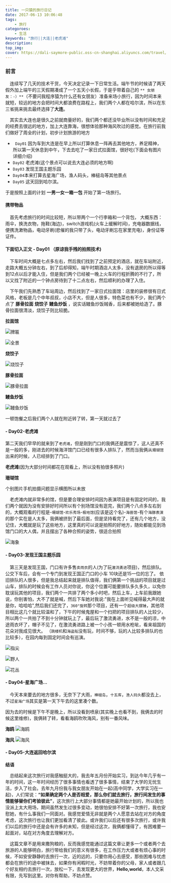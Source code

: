 ```yaml
---
title: 一只猿的旅行日记
date: 2017-06-13 10:06:48
tags:
    - 旅行
categoroes:
    - 生活
keywords: "旅行||大连||老虎滩"
description: 
top_img:
cover: https://dali-saymore-public.oss-cn-shanghai.aliyuncs.com/travel/travil/dl01.webp
---
```



### 前言

　连续写了几天的技术干货，今天决定记录一下日常生活。端午节的时候请了两天假外加上端午的三天假期凑成了一个五天小长假，于是乎带着自己的 ` ** 女朋友：-）** `（不要问我程序猿为什么还有女朋友）准备来场小旅行，因为时间本来就短，较远的地方会把时间大都浪费在路程上，我们两个人都在哈尔滨，所以在东三省挑来挑去最终选择了**大连**。

　其实去大连也是很久之前就商量好的，我们两个都还没毕业所以没有时间和充足的经费去很远的地方，加上大连靠海，很想体验那种海风吹过的感觉。在旅行前我们做好了周全的计划，初步计划旅游的地方

+ ` Day01` 因为车到大连是在早上所以打算休息一阵再去其他地方，养足精神，所以第一天休息到中午，下去去吃了一家日式拉面馆，很好吃(下面会有图片详细介绍)
+ `Day02` 老虎滩(这个景点可以说去大连必须的地方啊)
+ `Day03` 发现王国主题乐园
+ `Day04`本来打算去星海广场，渔人码头，棒槌岛等其他景点 
+ `Day05` 这天回到哈尔滨。

于是按照上面的计划 **一男一女一箱一包** 开始了第一场旅行。

#### 携带物品

　首先考虑旅行的时间比较短，所以带两个一个行李箱和一个背包，
大概东西：雨伞，换洗衣物，拖鞋(海边)，switch游戏机(火车上缓解时间)，充电器数据线，便携洗漱物品，电动牙刷(悲催的我只带了头，电动牙刷忘在家里充电)，身份证等证件。

#### 下面切入正文 - Day01 （原谅我手残的拍照技术)

　下车时间大概是七点多左右，然后我们找到了之前预定的酒店，就在车站附近，走路大概五分钟左右，到了后却得知，端午时期酒店人太多，没有退房的所以得等到12点以后才能入住，但是我们两个已经被一晚上火车的行程折腾的不行了，所以又找了附近的一个钟点房待到了十二点左右，然后顺利的办理了入住。

　下午我们先熟悉了车站周边，然后找到了一家日式拉面馆：店里的装修很有日式风格，老板是几个中年叔叔，小店不大，但是人很多，特色菜也有不少，我们两个点了 **豚骨拉面** **烧饺子** **鳗鱼炒饭** ，说实话鳗鱼炒饭贼香，后来都被她给造了。豚骨拉面很清淡，烧饺子则比较脆。

**拉面馆**

![牌匾](https://dali-saymore-public.oss-cn-shanghai.aliyuncs.com/travel/travil/dl01.webp)

![全景](https://dali-saymore-public.oss-cn-shanghai.aliyuncs.com/travel/travil/dl02.webp)

**烧饺子**

![烧饺子](https://dali-saymore-public.oss-cn-shanghai.aliyuncs.com/travel/travil/dl03.webp)

**豚骨拉面**

![豚骨拉面](https://dali-saymore-public.oss-cn-shanghai.aliyuncs.com/travel/travil/dl04.webp)

**鳗鱼炒饭**

![鳗鱼炒饭](https://dali-saymore-public.oss-cn-shanghai.aliyuncs.com/travel/travil/dl05.webp)

一顿饱餐之后我们两个人就在附近转了转，第一天就过去了

#### - Day02-老虎滩

第二天我们早早的就来到了`老虎滩`，但是刚到门口的我俩还是震惊了，这人还真不是一般的多，刚进去的时候海洋馆门口已经有很多人排队了，然而当我俩从`珊瑚馆`出来的时候，人已经排到了门口。

**老虎滩**(因为大部分时间都花在观看上，所以没有拍很多照片)

**珊瑚馆**

个别图片手机拍摄问题显示横图所以未放

　老虎滩内就非常多的馆，但是要合理安排时间因为表演项目是有固定时间的，我们两个就因为没有安排好时间所以有个别场馆没有逛完，我们两个八点多左右到的，大概观看的行程是-`珊瑚馆`-`欢乐秀场`-`极地馆`(应该是这个名)-`海兽馆`-有个`海豚表演`的那个实在是人太多，我俩被挤到了最后面，但是坚持看完了，还有几个地方，没记住，大概就是玩了这些地方，这里真的可以说是拍照的好地方，随处都能见到场馆门口的大人偶，并且摆出了各种合照的姿势，很适合拍照

![海象](https://dali-saymore-public.oss-cn-shanghai.aliyuncs.com/travel/travil/dl06.webp)
#### - Day03-发现王国主题乐园

　第三天是发现王国，门口有许多售`卖雨衣`的人(为了玩`激流勇进`项目)，然后排队。公交下车后，会有一个专门到发现王国正门口的小车 10块还是15一位的忘了。
依旧排队的人很多，但是我总结起来就是排队值得，我们俩第一个挑战的项目就是过山车，排队的时候会有工作人员对你说，你这个位置可能要排队多久多久，以免你耽误玩其他的项目，我们两个一共排了两个多小时吧，然后上车，上车前我跟她说，你别害怕，大不了就是喊，然后下车她对我说:"我在上面听见喊得最大声的就是你，哈哈哈",然后我们还完了，`360°旋转`那个项目，还有一个`超级大摆锤`，其他项目相比这几个就比较温和了，下午的时候鬼屋和一个扫把的项目排队的人比较少，所以两个一共拍了不到十分钟就玩上了，最后玩了激流勇进，水不是一般的凉，中途雨衣坏了，帽子不见了，在激流勇进路上被一个小孩一顿用水枪呲，看来祖国的花朵对我成见很大。 （`跳楼机`和`海盗船`没有玩，时间不够，玩的人比较多排队的也比较多），在园内每到固定时间会有巡演。

![指尖](https://dali-saymore-public.oss-cn-shanghai.aliyuncs.com/travel/travil/dl07.webp)

![野人](https://dali-saymore-public.oss-cn-shanghai.aliyuncs.com/travel/travil/dl08.webp)

![花丛](https://dali-saymore-public.oss-cn-shanghai.aliyuncs.com/travel/travil/dl09.webp)

#### - Day04-星海广场...

　今天本来要去的地方很多，无奈下了大雨，`棒槌岛`，`十五库`，`渔人码头`都没去上，不过`星海广场`其实是第一天下午去的这里凑个数。

因为去的时候是下午不是晚上，所以没看到喷泉(其实晚上也看不到，我俩去的时候这里维修)，我俩转了转，看看海鸥吹吹海风，别有一番风味。

**海鸥**
![海鸥](https://dali-saymore-public.oss-cn-shanghai.aliyuncs.com/travel/travil/dl10.webp)

**海风**
![海风](https://dali-saymore-public.oss-cn-shanghai.aliyuncs.com/travel/travil/dl11.webp)

#### - Day05-大连返回哈尔滨

**结语** 

　总结起来这次旅行对我感触挺大的，我去年五月份开始实习，到达今年几乎有一年的时间，这一年时间经历了很多事情也看透了很多事情，结束了大学的无忧生活，步入了社会。去年九月份我与我女朋友开始在一起(高中同学，大学实习在一起)，人们常说：**“如果确定两个人是否相爱，那么你们就去旅行，旅行间发生的事情能够替你们考验彼此”**，这次旅行上大部分事情都是她最开始计划的，所以我也没派上太大用场，期间虽然发生过很多变动，她很怕安排不好第一次旅行，我也安慰她，有什么事我们一同面对。我感觉爱情无非就是两个人愿意去站在对方的角度考虑，这次旅行也让我们更加看清了彼此。或许我们以后还有很多次旅行，或许我们以后的旅行中还是会有许多的未知，但是经过这次，我俩都懂得了，有困难要一起面对，站在对方角度去理解对方。

　这篇文章不是用来撒狗粮的，反而我感觉能通过这篇文章让更多一个或者两个去旅游的人能够明白，旅行带给我们的意义有很多，在工作压力大或者有烦心事的时候，不如安安静静的去旅行一次，近的远的，只要你用心去感受，那些困难与忧虑都会在旅行的途中被抹去，如果你有闲暇时光，不妨带着你的父母，家人或者跟几个好友相约去旅行一次，放松一下，去发现更大的世界，**Hello,world**，本人文采有限，先写到这里。对你有帮助，不妨点赞。





